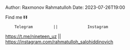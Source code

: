 Author: Raxmonov Rahmatulloh
Date: 2023-07-26T19:00

Find me ⏬⏬

        Telegram         ||             Instagram
https://t.me/nineteen_uz || https://instagram.com/rahmatulloh_salohiddinovich
